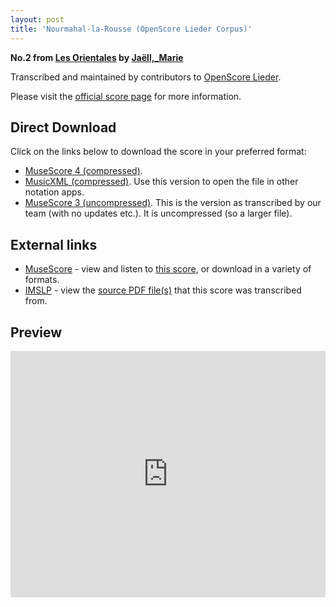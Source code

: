 ```yaml
---
layout: post
title: 'Nourmahal-la-Rousse (OpenScore Lieder Corpus)'
---
```


__No.2 from [Les Orientales](https://fourscoreandmore.org/openscore/lieder/Ja%C3%ABll,_Marie/Les_Orientales/) by [Jaëll,_Marie](https://fourscoreandmore.org/openscore/lieder/Ja%C3%ABll,_Marie)__

Transcribed and maintained by contributors to [OpenScore Lieder].

Please visit the [official score page] for more information.

[official score page]: https://musescore.com/openscore-lieder-corpus/scores/6214587
[OpenScore Lieder]: https://musescore.com/openscore-lieder-corpus

## Direct Download

Click on the links below to download the score in your preferred format:
- [MuseScore 4 (compressed)](https://fourscoreandmore.org/openscore/lieder/Ja%C3%ABll,_Marie/Les_Orientales/2_Nourmahal-la-Rousse.mscz).
- [MusicXML (compressed)](https://fourscoreandmore.org/openscore/lieder/Ja%C3%ABll,_Marie/Les_Orientales/2_Nourmahal-la-Rousse.mxl). Use this version to open the file in other notation apps.
- [MuseScore 3 (uncompressed)](https://raw.githubusercontent.com/OpenScore/Lieder/refs/heads/main/scores/Ja%C3%ABll,_Marie/Les_Orientales/2_Nourmahal-la-Rousse/lc6214587.mscx). This is the version as transcribed by our team (with no updates etc.). It is uncompressed (so a larger file).

## External links

- [MuseScore] - view and listen to [this score][MuseScore], or download in a variety of formats.
- [IMSLP] - view the [source PDF file(s)][IMSLP] that this score was transcribed from.

[MuseScore]: https://musescore.com/score/6214587
[IMSLP]: https://imslp.org/wiki/Special:ReverseLookup/632172

## Preview

<iframe width="100%" height="394" src="https://musescore.com/openscore-lieder-corpus/scores/6214587/embed" frameborder="0" allowfullscreen allow="autoplay; fullscreen"></iframe>

